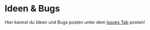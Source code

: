 # Ideen & Bugs
Hier kannst du Ideen und Bugs posten unter dem [Issues Tab](https://www.google.com) posten!


 
